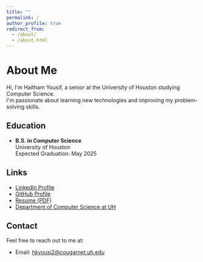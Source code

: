 ```yaml
---
title: ""
permalink: /
author_profile: true
redirect_from: 
  - /about/
  - /about.html
---
```


# About Me
Hi, I'm Haitham Yousif, a senior at the University of Houston studying Computer Science.  
I'm passionate about learning new technologies and improving my problem-solving skills.

## Education
- **B.S. in Computer Science**  
  University of Houston  
  Expected Graduation: May 2025  

## Links
- [LinkedIn Profile](https://www.linkedin.com/in/haitham-yousif)  
- [GitHub Profile](https://github.com/HYOU2103)
- [Resume (PDF)](/files/resume.pdf)  
- [Department of Computer Science at UH](https://www.cs.uh.edu)

## Contact
Feel free to reach out to me at:  
- Email: [hkyousi2@cougarnet.uh.edu](mailto:hkyousi2@cougarnet.uh.edu)